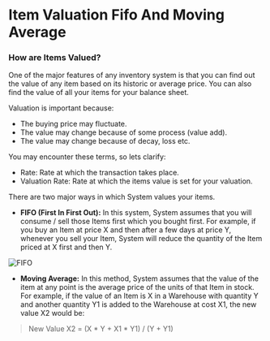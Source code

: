 <!-- add-breadcrumbs -->
# Item Valuation Fifo And Moving Average

### How are Items Valued?

One of the major features of any inventory system is that you can find out the
value of any item based on its historic or average price. You can also find
the value of all your items for your balance sheet.

Valuation is important because:

  * The buying price may fluctuate.
  * The value may change because of some process (value add).
  * The value may change because of decay, loss etc.

You may encounter these terms, so lets clarify:

  * Rate: Rate at which the transaction takes place.
  * Valuation Rate: Rate at which the items value is set for your valuation.

There are two major ways in which System values your items.

  * **FIFO (First In First Out):** In this system, System assumes that you will consume / sell those Items first which you bought first. For example, if you buy an Item at price X and then after a few days at price Y, whenever you sell your Item, System will reduce the quantity of the Item priced at X first and then Y.

<img alt="FIFO" class="screenshot" src="/docs/assets/img/stock/fifo.png">

  * **Moving Average:** In this method, System assumes that the value of the item at any point is the average price of the units of that Item in stock. For example, if the value of an Item is X in a Warehouse with quantity Y and another quantity Y1 is added to the Warehouse at cost X1, the new value X2 would be:

> New Value X2 = (X * Y + X1 * Y1) / (Y + Y1)
